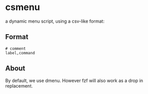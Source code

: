 # csmenu
a dynamic menu script, using a csv-like format:

## Format
```
# comment
label,command
```
## About
By default, we use dmenu. However fzf will also work as a drop in replacement.
